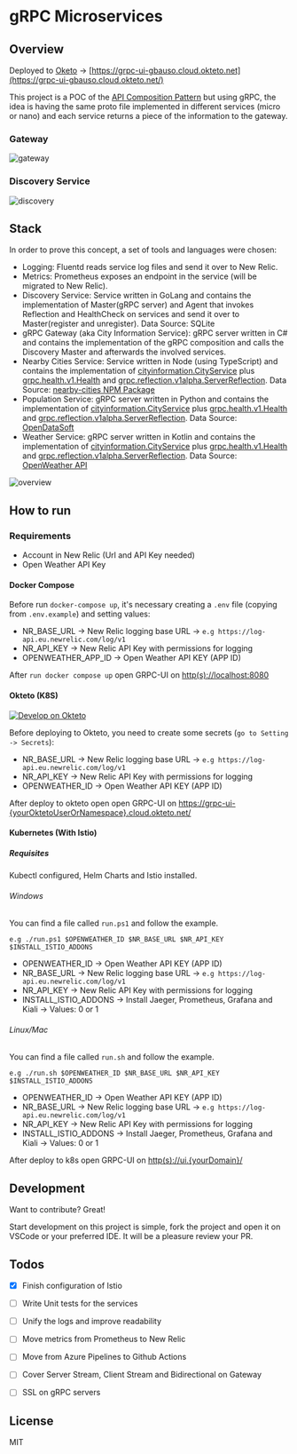 # gRPC Microservices
## Overview

Deployed to [Oketo](https://www.okteto.com/) -> [https://grpc-ui-gbauso.cloud.okteto.net](https://grpc-ui-gbauso.cloud.okteto.net/)

This project is a POC of the [API Composition Pattern](https://microservices.io/patterns/data/api-composition.html) but using gRPC, the idea is having the same proto file implemented in different services (micro or nano) and each service returns a piece of the information to the gateway.

### Gateway  
![gateway](./docs/sequence_diagram.svg)
### Discovery Service  
![discovery](./docs/discovery_service_sequence_diagram.svg)

## Stack

In order to prove this concept, a set of tools and languages were chosen:  

* Logging: Fluentd reads service log files and send it over to New Relic.
* Metrics: Prometheus exposes an endpoint in the service (will be migrated to New Relic).
* Discovery Service: Service written in GoLang and contains the implementation of Master(gRPC server) and Agent that invokes Reflection and HealthCheck on services and send it over to Master(register and unregister). Data Source: SQLite
* gRPC Gateway (aka City Information Service): gRPC server written in C# and contains the implementation of the gRPC composition and calls the Discovery Master and afterwards the involved services.
* Nearby Cities Service: Service written in Node (using TypeScript) and contains the implementation of [cityinformation.CityService](https://github.com/gbauso/contract/blob/master/cityinformation.proto#L17) plus [grpc.health.v1.Health](https://github.com/grpc/grpc/blob/master/src/proto/grpc/health/v1/health.proto) and [grpc.reflection.v1alpha.ServerReflection](https://github.com/grpc/grpc/blob/master/src/proto/grpc/reflection/v1alpha/reflection.proto). Data Source: [nearby-cities NPM Package](https://www.npmjs.com/package/nearby-cities)
* Population Service: gRPC server written in Python and contains the implementation of [cityinformation.CityService](https://github.com/gbauso/contract/blob/master/cityinformation.proto#L18) plus [grpc.health.v1.Health](https://github.com/grpc/grpc/blob/master/src/proto/grpc/health/v1/health.proto) and [grpc.reflection.v1alpha.ServerReflection](https://github.com/grpc/grpc/blob/master/src/proto/grpc/reflection/v1alpha/reflection.proto). Data Source: [OpenDataSoft](https://public.opendatasoft.com/explore/dataset/geonames-all-cities-with-a-population-1000/table/?disjunctive.cou_name_en&sort=name)
* Weather Service: gRPC server written in Kotlin and contains the implementation of [cityinformation.CityService](https://github.com/gbauso/contract/blob/master/cityinformation.proto#L19) plus [grpc.health.v1.Health](https://github.com/grpc/grpc/blob/master/src/proto/grpc/health/v1/health.proto) and [grpc.reflection.v1alpha.ServerReflection](https://github.com/grpc/grpc/blob/master/src/proto/grpc/reflection/v1alpha/reflection.proto). Data Source: [OpenWeather API](https://openweathermap.org/api)

![overview](./docs/diagrams_image.png)

## How to run

### Requirements

* Account in New Relic (Url and API Key needed)
* Open Weather API Key 

#### Docker Compose

Before run `docker-compose up`, it's necessary creating a `.env` file (copying from `.env.example`) and setting values:

* NR_BASE_URL -> New Relic logging base URL -> `e.g https://log-api.eu.newrelic.com/log/v1`
* NR_API_KEY -> New Relic API Key with permissions for logging
* OPENWEATHER_APP_ID -> Open Weather API KEY (APP ID)

After `run docker compose up` open GRPC-UI on [http(s)://localhost:8080](http://localhost:8080) 

#### Okteto (K8S)

[![Develop on Okteto](https://okteto.com/develop-okteto.svg)](https://cloud.okteto.com/deploy?repository=https://github.com/gbauso/grpc_microservices)

Before deploying to Okteto, you need to create some secrets (`go to Setting -> Secrets`):

* NR_BASE_URL -> New Relic logging base URL -> `e.g https://log-api.eu.newrelic.com/log/v1`
* NR_API_KEY -> New Relic API Key with permissions for logging
* OPENWEATHER_ID -> Open Weather API KEY (APP ID)

After deploy to okteto open open GRPC-UI on [https://grpc-ui-{yourOktetoUserOrNamespace}.cloud.okteto.net/](https://grpc-ui-{yourOktetoUserOrNamespace}.cloud.okteto.net/)

#### Kubernetes (With Istio)

##### Requisites

Kubectl configured, Helm Charts and Istio installed.

###### Windows

You can find a file called `run.ps1` and follow the example.

`e.g ./run.ps1 $OPENWEATHER_ID $NR_BASE_URL $NR_API_KEY $INSTALL_ISTIO_ADDONS`

* OPENWEATHER_ID -> Open Weather API KEY (APP ID)
* NR_BASE_URL -> New Relic logging base URL -> `e.g https://log-api.eu.newrelic.com/log/v1`
* NR_API_KEY -> New Relic API Key with permissions for logging
* INSTALL_ISTIO_ADDONS -> Install Jaeger, Prometheus, Grafana and Kiali -> Values: 0 or 1

###### Linux/Mac

You can find a file called `run.sh` and follow the example.

`e.g ./run.sh $OPENWEATHER_ID $NR_BASE_URL $NR_API_KEY $INSTALL_ISTIO_ADDONS`

* OPENWEATHER_ID -> Open Weather API KEY (APP ID)
* NR_BASE_URL -> New Relic logging base URL -> `e.g https://log-api.eu.newrelic.com/log/v1`
* NR_API_KEY -> New Relic API Key with permissions for logging
* INSTALL_ISTIO_ADDONS -> Install Jaeger, Prometheus, Grafana and Kiali -> Values: 0 or 1

After deploy to k8s open GRPC-UI on [http(s)://ui.{yourDomain}/](http://ui.{yourDomain}/)

## Development

Want to contribute? Great!

Start development on this project is simple, fork the project and open it on VSCode or your preferred IDE. It will be a pleasure review your PR.

## Todos

 - [x] Finish configuration of Istio
 - [ ] Write Unit tests for the services
 - [ ] Unify the logs and improve readability
 - [ ] Move metrics from Prometheus to New Relic
 - [ ] Move from Azure Pipelines to Github Actions
 - [ ] Cover Server Stream, Client Stream and Bidirectional on Gateway
 - [ ] SSL on gRPC servers


License
----

MIT